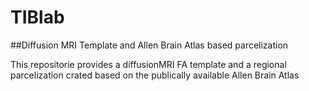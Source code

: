 # TIBlab
##Diffusion MRI Template and Allen Brain Atlas based parcelization

This repositorie provides a diffusionMRI FA template and a regional parcelization crated based on the publically available Allen Brain Atlas
